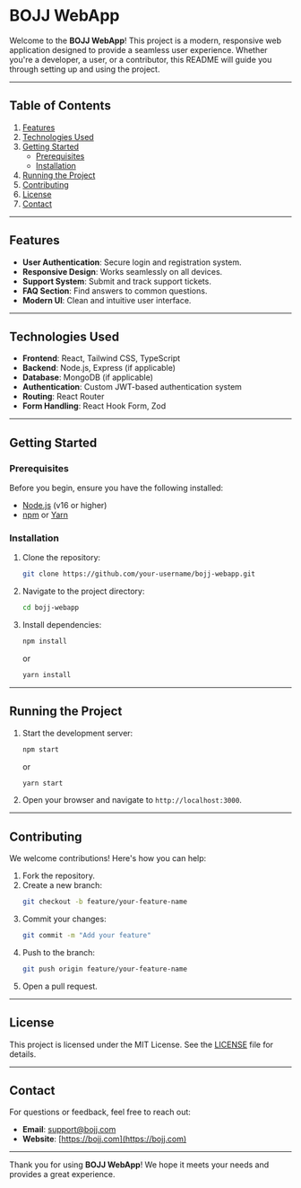 # BOJJ WebApp

Welcome to the **BOJJ WebApp**! This project is a modern, responsive web application designed to provide a seamless user experience. Whether you're a developer, a user, or a contributor, this README will guide you through setting up and using the project.

---

## Table of Contents

1. [Features](#features)
2. [Technologies Used](#technologies-used)
3. [Getting Started](#getting-started)
   - [Prerequisites](#prerequisites)
   - [Installation](#installation)
4. [Running the Project](#running-the-project)
5. [Contributing](#contributing)
6. [License](#license)
7. [Contact](#contact)

---

## Features

- **User Authentication**: Secure login and registration system.
- **Responsive Design**: Works seamlessly on all devices.
- **Support System**: Submit and track support tickets.
- **FAQ Section**: Find answers to common questions.
- **Modern UI**: Clean and intuitive user interface.

---

## Technologies Used

- **Frontend**: React, Tailwind CSS, TypeScript
- **Backend**: Node.js, Express (if applicable)
- **Database**: MongoDB (if applicable)
- **Authentication**: Custom JWT-based authentication system
- **Routing**: React Router
- **Form Handling**: React Hook Form, Zod

---

## Getting Started

### Prerequisites

Before you begin, ensure you have the following installed:

- [Node.js](https://nodejs.org/) (v16 or higher)
- [npm](https://www.npmjs.com/) or [Yarn](https://yarnpkg.com/)

### Installation

1. Clone the repository:
   ```bash
   git clone https://github.com/your-username/bojj-webapp.git
   ```
2. Navigate to the project directory:
   ```bash
   cd bojj-webapp
   ```
3. Install dependencies:
   ```bash
   npm install
   ```
   or
   ```bash
   yarn install
   ```

---

## Running the Project

1. Start the development server:
   ```bash
   npm start
   ```
   or
   ```bash
   yarn start
   ```
2. Open your browser and navigate to `http://localhost:3000`.

---

## Contributing

We welcome contributions! Here's how you can help:

1. Fork the repository.
2. Create a new branch:
   ```bash
   git checkout -b feature/your-feature-name
   ```
3. Commit your changes:
   ```bash
   git commit -m "Add your feature"
   ```
4. Push to the branch:
   ```bash
   git push origin feature/your-feature-name
   ```
5. Open a pull request.

---

## License

This project is licensed under the MIT License. See the [LICENSE](LICENSE) file for details.

---

## Contact

For questions or feedback, feel free to reach out:

- **Email**: support@bojj.com
- **Website**: [https://bojj.com](https://bojj.com)

---

Thank you for using **BOJJ WebApp**! We hope it meets your needs and provides a great experience.
